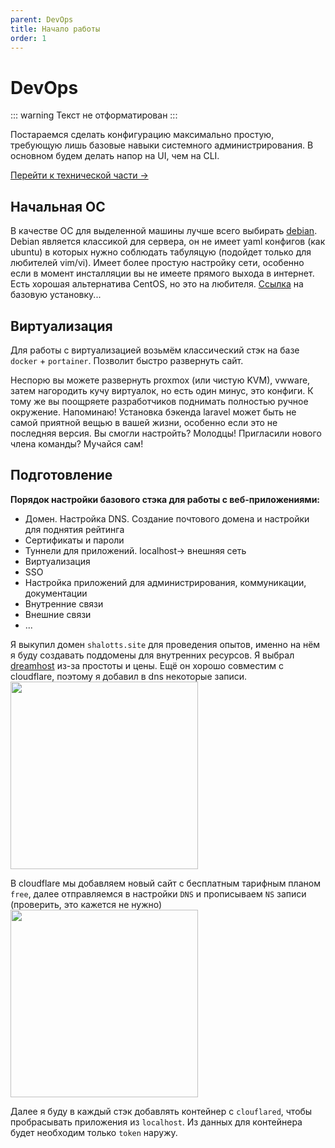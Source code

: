 ```yaml
---
parent: DevOps
title: Начало работы
order: 1
---
```


# DevOps

::: warning
Текст не отформатирован
:::

Постараемся сделать конфигурацию максимально простую, требующую лишь базовые навыки системного
администрирования. В основном будем делать напор на UI, чем на CLI.

[Перейти к технической части ->](#подготовление)


## Начальная OC
В качестве OC для выделенной машины лучше всего выбирать [debian](https://www.debian.org/).
Debian является классикой для сервера, он не
имеет yaml конфигов (как ubuntu) в которых нужно соблюдать табуляцую (подойдет только для любителей
vim/vi).
Имеет более простую настройку сети, особенно если в момент инсталляции вы не имеете прямого
выхода в интернет. Есть хорошая альтернатива CentOS, но это на
любителя. [Ссылка](https://www.digitalocean.com/community/tutorials/initial-server-setup-with-debian-10)
на базовую установку...

## Виртуализация

Для работы с виртуализацией возьмём классический стэк на базе
`docker` + `portainer`. Позволит быстро развернуть сайт.

Неспорю вы можете развернуть proxmox (или чистую KVM), vwware, затем нагородить кучу
виртуалок, но есть один минус, это конфиги. К тому же вы поощряете разработчиков
поднимать полностью ручное окружение. Напоминаю! Установка бэкенда laravel может быть не самой
приятной вещью в вашей жизни, особенно если это не последняя версия. Вы смогли настройть?
Молодцы! Пригласили нового члена команды? Мучайся сам!

## Подготовление

**Порядок настройки базового стэка для работы с веб-приложениями:**

- Домен. Настройка DNS. Создание почтового домена и настройки для поднятия рейтинга
- Сертификаты и пароли
- Туннели для приложений. localhost-> внешняя сеть
- Виртуализация
- SSO
- Настройка приложений для администрирования, коммуникации, документации
- Внутренние связи
- Внешние связи
- ...


Я выкупил домен `shalotts.site` для проведения опытов, именно на нём я буду создавать
поддомены
для внутренних ресурсов. Я выбрал [dreamhost](https://dreamhost.com) из-за простоты и цены. Ещё
он хорошо совместим с cloudflare, поэтому я добавил в dns некоторые записи.
<img height="300" src="https://res.cloudinary.com/dr5gcup5n/image/upload/v1709741967/shalodoc/sfshdk9504jrqvbiczif.png" width="300"/>

В cloudflare мы добавляем новый сайт с бесплатным тарифным планом `free`, далее отправляемся в
настройки `DNS` и прописываем `NS` записи (проверить, это кажется не нужно)
<img height="300" src="https://res.cloudinary.com/dr5gcup5n/image/upload/v1709742542/shalodoc/dpi3lejaemgjvonijwbc.png" width="300"/>

Далее я буду в каждый стэк добавлять контейнер c `clouflared`, чтобы пробрасывать приложения из
`localhost`. Из данных для контейнера будет необходим только `token`
наружу.
